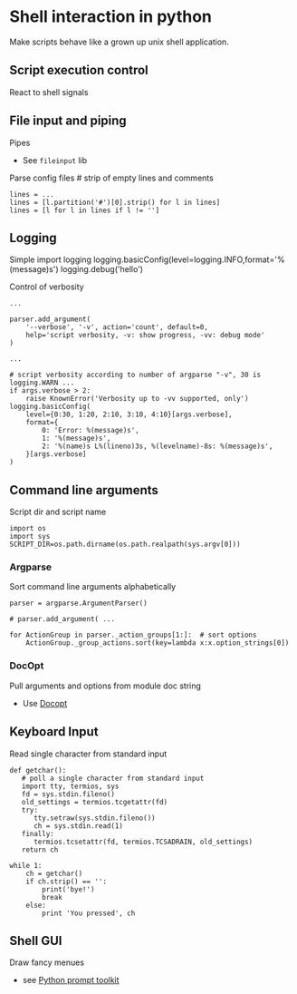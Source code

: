 # Shell interaction in python
Make scripts behave like a grown up unix shell application.


Script execution control
-----------------------

React to shell signals



File input and piping
---------------------

Pipes
* See `fileinput` lib

Parse config files # strip of empty lines and comments
    
    lines = ...
    lines = [l.partition('#')[0].strip() for l in lines]
    lines = [l for l in lines if l != '']


Logging
-------

Simple 
    import logging
    logging.basicConfig(level=logging.INFO,format='%(message)s')
    logging.debug('hello')


Control of verbosity

    ...

    parser.add_argument(
        '--verbose', '-v', action='count', default=0,
        help='script verbosity, -v: show progress, -vv: debug mode'
    )

    ...

    # script verbosity according to number of argparse "-v", 30 is logging.WARN ...
    if args.verbose > 2:
        raise KnownError('Verbosity up to -vv supported, only')
    logging.basicConfig(
        level={0:30, 1:20, 2:10, 3:10, 4:10}[args.verbose],
        format={
            0: 'Error: %(message)s',
            1: '%(message)s',
            2: '%(name)s L%(lineno)3s, %(levelname)-8s: %(message)s',
        }[args.verbose]
    )


Command line arguments
----------------------

Script dir and script name

    import os
    import sys
    SCRIPT_DIR=os.path.dirname(os.path.realpath(sys.argv[0]))

### Argparse
Sort command line arguments alphabetically

    parser = argparse.ArgumentParser()

    # parser.add_argument( ...

    for ActionGroup in parser._action_groups[1:]:  # sort options
        ActionGroup._group_actions.sort(key=lambda x:x.option_strings[0])

### DocOpt
Pull arguments and options from module doc string
* Use [Docopt](https://github.com/docopt/docopt)






## Keyboard Input

Read single character from standard input

    def getchar():
       # poll a single character from standard input
       import tty, termios, sys
       fd = sys.stdin.fileno()
       old_settings = termios.tcgetattr(fd)
       try:
          tty.setraw(sys.stdin.fileno())
          ch = sys.stdin.read(1)
       finally:
          termios.tcsetattr(fd, termios.TCSADRAIN, old_settings)
       return ch

    while 1:
        ch = getchar()
        if ch.strip() == '':
            print('bye!')
            break
        else:
            print 'You pressed', ch



## Shell GUI

Draw fancy menues

* see [Python prompt toolkit](https://github.com/jonathanslenders/python-prompt-toolkit)
